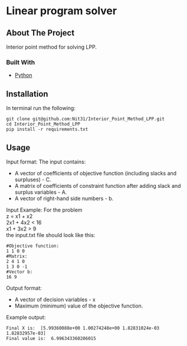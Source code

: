 # Linear program solver

<!-- ABOUT THE PROJECT -->
## About The Project
Interior point method for solving LPP.

### Built With

* [Python](https://www.python.org/)

<!-- GETTING STARTED -->
## Installation
In terminal run the following:

    git clone git@github.com:Nit31/Interior_Point_Method_LPP.git
    cd Interior_Point_Method_LPP
    pip install -r requirements.txt


<!-- USAGE EXAMPLES -->
## Usage
Input format:
The input contains:
* A vector of coefficients of objective function (including slacks and surpluses) - C.
* A matrix of coefficients of constraint function after adding slack and surplus variables - A.
* A vector of right-hand side numbers - b.

Input Example:
For the problem\
z = x1 + x2\
2x1 + 4x2 < 16\
x1 + 3x2 > 9\
the input.txt file should look like this:

    #Objective function:
    1 1 0 0
    #Matrix:
    2 4 1 0
    1 3 0 -1
    #Vector b:
    16 9

Output format:
* A vector of decision variables - x
* Maximum (minimum) value of the objective function.

Example output:
    
    Final X is:  [5.99360088e+00 1.00274248e+00 1.82831024e-03 1.82832957e-03]
    Final value is:  6.996343360206015

